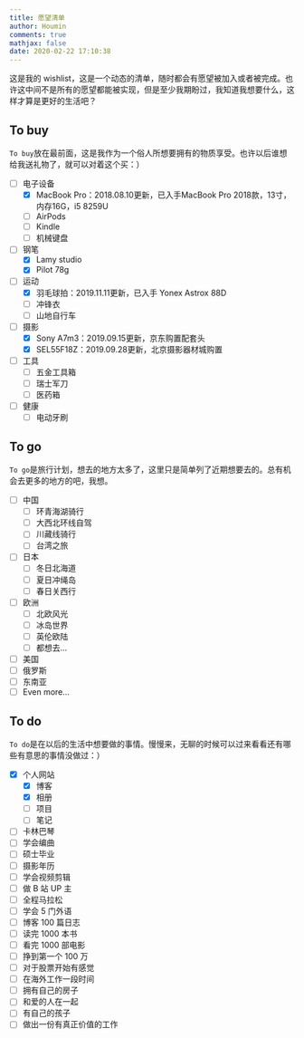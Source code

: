 ```yaml
---
title: 愿望清单
author: Houmin
comments: true
mathjax: false
date: 2020-02-22 17:10:38
---
```


这是我的 wishlist，这是一个动态的清单，随时都会有愿望被加入或者被完成。也许这中间不是所有的愿望都能被实现，但是至少我期盼过，我知道我想要什么，这样才算是更好的生活吧？

## To buy

`To buy`放在最前面，这是我作为一个俗人所想要拥有的物质享受。也许以后谁想给我送礼物了，就可以对着这个买：）

- [ ] 电子设备
  - [x] MacBook Pro：2018.08.10更新，已入手MacBook Pro 2018款，13寸，内存16G，i5 8259U
  - [ ] AirPods
  - [ ] Kindle
  - [ ] 机械键盘
- [ ] 钢笔
  - [x] Lamy studio
  - [x] Pilot 78g
- [ ] 运动
  - [x] 羽毛球拍：2019.11.11更新，已入手 Yonex Astrox 88D
  - [ ] 冲锋衣
  - [ ] 山地自行车
- [ ] 摄影
  - [x] Sony A7m3：2019.09.15更新，京东购置配套头
  - [x] SEL55F18Z：2019.09.28更新，北京摄影器材城购置
- [ ] 工具
  - [ ] 五金工具箱
  - [ ] 瑞士军刀
  - [ ] 医药箱
- [ ] 健康
  - [ ] 电动牙刷

## To go

`To go`是旅行计划，想去的地方太多了，这里只是简单列了近期想要去的。总有机会去更多的地方的吧，我想。

- [ ] 中国
  - [ ] 环青海湖骑行
  - [ ] 大西北环线自驾
  - [ ] 川藏线骑行
  - [ ] 台湾之旅
- [ ] 日本
  - [ ] 冬日北海道
  - [ ] 夏日冲绳岛
  - [ ] 春日关西行
- [ ] 欧洲
  - [ ] 北欧风光
  - [ ] 冰岛世界
  - [ ] 英伦欧陆
  - [ ] 都想去…
- [ ] 美国
- [ ] 俄罗斯
- [ ] 东南亚
- [ ] Even more…

## To do

`To do`是在以后的生活中想要做的事情。慢慢来，无聊的时候可以过来看看还有哪些有意思的事情没做过：）

- [x] 个人网站
  - [x] 博客
  - [x] 相册
  - [ ] 项目
  - [ ] 笔记
- [ ] 卡林巴琴
- [ ] 学会编曲
- [ ] 硕士毕业
- [ ] 摄影年历
- [ ] 学会视频剪辑
- [ ] 做 B 站 UP 主
- [ ] 全程马拉松
- [ ] 学会 5 门外语
- [ ] 博客 100 篇日志
- [ ] 读完 1000 本书
- [ ] 看完 1000 部电影
- [ ] 挣到第一个 100 万
- [ ] 对于股票开始有感觉
- [ ] 在海外工作一段时间
- [ ] 拥有自己的房子
- [ ] 和爱的人在一起
- [ ] 有自己的孩子
- [ ] 做出一份有真正价值的工作
